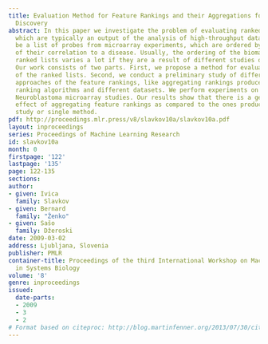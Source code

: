```yaml
---
title: Evaluation Method for Feature Rankings and their Aggregations for Biomarker
  Discovery
abstract: In this paper we investigate the problem of evaluating ranked lists of biomarkers,
  which are typically an output of the analysis of high-throughput data. This can
  be a list of probes from microarray experiments, which are ordered by the strength
  of their correlation to a disease. Usually, the ordering of the biomarkers in the
  ranked lists varies a lot if they are a result of different studies or methods.
  Our work consists of two parts. First, we propose a method for evaluating the “correctness”
  of the ranked lists. Second, we conduct a preliminary study of different aggregation
  approaches of the feature rankings, like aggregating rankings produced from different
  ranking algorithms and different datasets. We perform experiments on multiple public
  Neuroblastoma microarray studies. Our results show that there is a generally beneficial
  effect of aggregating feature rankings as compared to the ones produced by a single
  study or single method.
pdf: http://proceedings.mlr.press/v8/slavkov10a/slavkov10a.pdf
layout: inproceedings
series: Proceedings of Machine Learning Research
id: slavkov10a
month: 0
firstpage: '122'
lastpage: '135'
page: 122-135
sections: 
author:
- given: Ivica
  family: Slavkov
- given: Bernard
  family: "Ženko"
- given: Sašo
  family: Džeroski
date: 2009-03-02
address: Ljubljana, Slovenia
publisher: PMLR
container-title: Proceedings of the third International Workshop on Machine Learning
  in Systems Biology
volume: '8'
genre: inproceedings
issued:
  date-parts:
  - 2009
  - 3
  - 2
# Format based on citeproc: http://blog.martinfenner.org/2013/07/30/citeproc-yaml-for-bibliographies/
---
```

